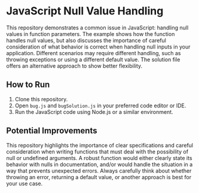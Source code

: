 # JavaScript Null Value Handling

This repository demonstrates a common issue in JavaScript: handling null values in function parameters. The example shows how the function handles null values, but also discusses the importance of careful consideration of what behavior is correct when handling null inputs in your application.  Different scenarios may require different handling, such as throwing exceptions or using a different default value.  The solution file offers an alternative approach to show better flexibility.

## How to Run

1. Clone this repository.
2. Open `bug.js` and `bugSolution.js` in your preferred code editor or IDE.
3. Run the JavaScript code using Node.js or a similar environment. 

## Potential Improvements

This repository highlights the importance of clear specifications and careful consideration when writing functions that must deal with the possibility of null or undefined arguments.  A robust function would either clearly state its behavior with nulls in documentation, and/or would handle the situation in a way that prevents unexpected errors.  Always carefully think about whether throwing an error, returning a default value, or another approach is best for your use case.